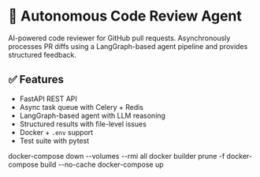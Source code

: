 # 🤖 Autonomous Code Review Agent

AI-powered code reviewer for GitHub pull requests. Asynchronously processes PR diffs using a LangGraph-based agent pipeline and provides structured feedback.

## ✅ Features

- FastAPI REST API
- Async task queue with Celery + Redis
- LangGraph-based agent with LLM reasoning
- Structured results with file-level issues
- Docker + `.env` support
- Test suite with pytest



docker-compose down --volumes --rmi all
docker builder prune -f
docker-compose build --no-cache
docker-compose up